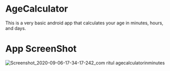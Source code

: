 # AgeCalculator
This is a very basic android app that calculates your age in minutes, hours, and days.


# App ScreenShot

![Screenshot_2020-09-06-17-34-17-242_com ritul agecalculatorinminutes](https://user-images.githubusercontent.com/53478620/92325410-236f8e80-f068-11ea-8804-cf78603564d8.jpg)
